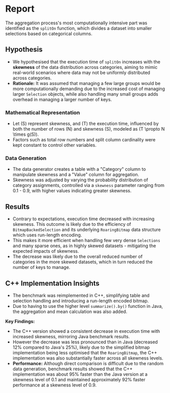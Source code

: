 # Report

The aggregation process's most computationally intensive part was identified as the `splitOn` function, which divides a dataset into smaller selections based on categorical columns.

## Hypothesis
- We hypothesised that the execution time of `splitOn` increases with the **skewness** of the data distribution across categories, aiming to mimic real-world scenarios where data may not be uniformly distributed across categories.
- **Rationale:** It was assumed that managing a few large groups would be more computationally demanding due to the increased cost of managing larger `Selection` objects, while also handling many small groups adds overhead in managing a larger number of keys.

### Mathematical Representation
- Let \(S\) represent skewness, and \(T\) the execution time, influenced by both the number of rows \(N\) and skewness \(S\), modeled as \(T \propto N \times g(S)\).
- Factors such as total row numbers and split column cardinality were kept constant to control other variables.

### Data Generation
- The data generator creates a table with a "Category" column to manipulate skewness and a "Value" column for aggregation.
- Skewness was adjusted by varying the probability distribution of category assignments, controlled via a `skewness` parameter ranging from 0.1 - 0.9, with higher values indicating greater skewness.

## Results
- Contrary to expectations, execution time decreased with increasing skewness. This outcome is likely due to the efficiency of `BitmapBackedSelection` and its underlying `RoaringBitmap` data structure which uses run-length encoding.
- This makes it more efficient when handling few very dense `Selections` and many sparse ones, as in highly skewed datasets - mitigating the expected impacts of skewness. 
- The decrease was likely due to the overall reduced number of categories in the more skewed datasets, which in turn reduced the number of keys to manage.

## C++ Implementation Insights
- The benchmark was reimplemented in C++, simplifying table and selection handling and introducing a run-length encoded bitmap. 
- Due to having to use the higher level `summarize().by()` function in Java, the aggregation and mean calculation was also added.

**Key Findings:**
- The C++ version showed a consistent decrease in execution time with increased skewness, mirroring Java benchmark results.
- However the decrease was less pronounced than in Java (decreased 12% compared to Java's 25%), likely due to the simplified bitmap implementation being less optimised that the `RoaringBitmap`, the C++ implementation was also substantially faster across all skewness levels.
- **Performance:** Although direct comparison is difficult due to the random data generation, benchmark results showed that the C++ implementation was about 95% faster than the Java version at a skewness level of 0.1 and maintained approximately 92% faster performance at a skewness level of 0.9.

